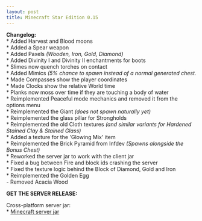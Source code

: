 ```yaml
---
layout: post
title: Minecraft Star Edition 0.15
---
```


**Changelog:**<br>
\* Added Harvest and Blood moons<br>
\* Added a Spear weapon<br>
\* Added Paxels <i>(Wooden, Iron, Gold, Diamond)</i><br>
\* Added Divinity I and Divinity II enchantments for boots<br>
\* Slimes now quench torches on contact<br>
\* Added Mimics <i>(5% chance to spawn instead of a normal generated chest.</i><br>
\* Made Compasses show the player coordinates<br>
\* Made Clocks show the relative World time<br>
\* Planks now moss over time if they are touching a body of water<br>
\* Reimplemented Peaceful mode mechanics and removed it from the options menu<br>
\* Reimplemented the Giant <i>(does not spawn naturally yet)</i><br>
\* Reimplemented the glass pillar for Strongholds<br>
\* Reimplemented the old Cloth textures <i>(and similar variants for Hardened Stained Clay & Stained Glass)</i><br>
\* Added a texture for the 'Glowing Mix' item<br>
\* Reimplemented the Brick Pyramid from Infdev <i>(Spawns alongside the Bonus Chest)</i><br>
\* Reworked the server jar to work with the client jar<br>
\* Fixed a bug between Fire and block ids crashing the server<br>
\* Fixed the texture logic behind the Block of Diamond, Gold and Iron<br>
\* Reimplemented the Golden Egg<br>
\- Removed Acacia Wood<br>

**GET THE SERVER RELEASE:**<br>

Cross-platform server jar:<br>
\* [Minecraft server jar](https://star-edition.github.io/star_edition/index.html)<br>